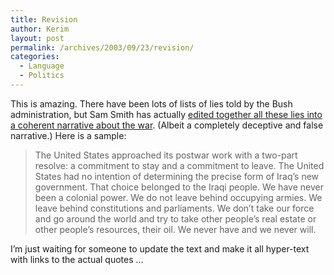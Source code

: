 ```yaml
---
title: Revision
author: Kerim
layout: post
permalink: /archives/2003/09/23/revision/
categories:
  - Language
  - Politics
---
```

This is amazing. There have been lots of lists of lies told by the Bush administration, but Sam Smith has actually <a href="http://www.harpers.org/online/revision_thing/revision_thing.php3?pg=2" onclick="_gaq.push(['_trackEvent', 'outbound-article', 'http://www.harpers.org/online/revision_thing/revision_thing.php3?pg=2', 'edited together all these lies into a coherent narrative about the war']);" >edited together all these lies into a coherent narrative about the war</a>. (Albeit a completely deceptive and false narrative.) Here is a sample:


>   The United States approached its postwar work with a two-part resolve: a commitment to stay and a commitment to leave. The United States had no intention of determining the precise form of Iraq&#8217;s new government. That choice belonged to the Iraqi people. We have never been a colonial power. We do not leave behind occupying armies. We leave behind constitutions and parliaments. We don&#8217;t take our force and go around the world and try to take other people&#8217;s real estate or other people&#8217;s resources, their oil. We never have and we never will.


I&#8217;m just waiting for someone to update the text and make it all hyper-text with links to the actual quotes &#8230;

